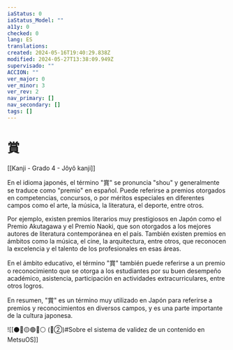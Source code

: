 ```yaml
---
iaStatus: 0
iaStatus_Model: ""
a11y: 0
checked: 0
lang: ES
translations: 
created: 2024-05-16T19:40:29.838Z
modified: 2024-05-27T13:38:09.949Z
supervisado: ""
ACCION: ""
ver_major: 0
ver_minor: 3
ver_rev: 2
nav_primary: []
nav_secondary: []
tags: []
---
```

# 賞

[[Kanji - Grado 4 - Jôyô kanji]]

En el idioma japonés, el término "賞" se pronuncia "shou" y generalmente se traduce como "premio" en español. Puede referirse a premios otorgados en competencias, concursos, o por méritos especiales en diferentes campos como el arte, la música, la literatura, el deporte, entre otros. 

Por ejemplo, existen premios literarios muy prestigiosos en Japón como el Premio Akutagawa y el Premio Naoki, que son otorgados a los mejores autores de literatura contemporánea en el país. También existen premios en ámbitos como la música, el cine, la arquitectura, entre otros, que reconocen la excelencia y el talento de los profesionales en esas áreas.

En el ámbito educativo, el término "賞" también puede referirse a un premio o reconocimiento que se otorga a los estudiantes por su buen desempeño académico, asistencia, participación en actividades extracurriculares, entre otros logros.

En resumen, "賞" es un término muy utilizado en Japón para referirse a premios y reconocimientos en diversos campos, y es una parte importante de la cultura japonesa.

![[⚫🔴🟡🟢🔵⚪ (🔴②)#Sobre el sistema de validez de un contenido en MetsuOS]]